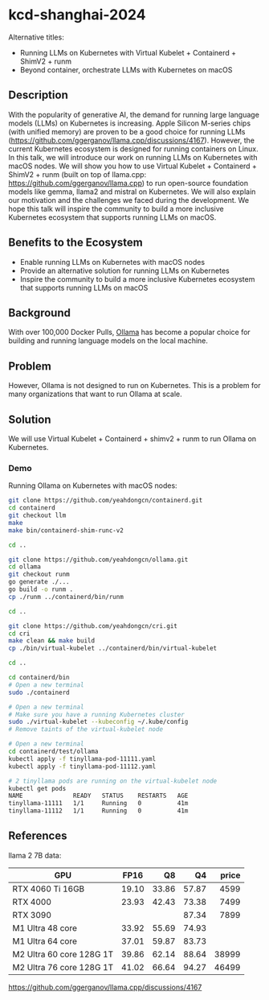 # kcd-shanghai-2024

Alternative titles:

- Running LLMs on Kubernetes with Virtual Kubelet + Containerd + ShimV2 + runm
- Beyond container, orchestrate LLMs with Kubernetes on macOS

## Description

With the popularity of generative AI, the demand for running large language models (LLMs) on Kubernetes is increasing. Apple Silicon M-series chips (with unified memory) are proven to be a good choice for running LLMs (https://github.com/ggerganov/llama.cpp/discussions/4167). However, the current Kubernetes ecosystem is designed for running containers on Linux. In this talk, we will introduce our work on running LLMs on Kubernetes with macOS nodes. We will show you how to use Virtual Kubelet + Containerd + ShimV2 + runm (built on top of llama.cpp: https://github.com/ggerganov/llama.cpp) to run open-source foundation models like gemma, llama2 and mistral on Kubernetes. We will also explain our motivation and the challenges we faced during the development. We hope this talk will inspire the community to build a more inclusive Kubernetes ecosystem that supports running LLMs on macOS.

## Benefits to the Ecosystem

- Enable running LLMs on Kubernetes with macOS nodes
- Provide an alternative solution for running LLMs on Kubernetes
- Inspire the community to build a more inclusive Kubernetes ecosystem that supports running LLMs on macOS

## Background

With over 100,000 Docker Pulls, [Ollama](https://github.com/ollama/ollama) has become a popular choice for building and running language models on the local machine.

## Problem

However, Ollama is not designed to run on Kubernetes. This is a problem for many organizations that want to run Ollama at scale.

## Solution

We will use Virtual Kubelet + Containerd + shimv2 + runm to run Ollama on Kubernetes.

### Demo

Running Ollama on Kubernetes with macOS nodes:

```bash
git clone https://github.com/yeahdongcn/containerd.git
cd containerd
git checkout llm
make
make bin/containerd-shim-runc-v2

cd ..

git clone https://github.com/yeahdongcn/ollama.git
cd ollama
git checkout runm
go generate ./...
go build -o runm .
cp ./runm ../containerd/bin/runm

cd ..

git clone https://github.com/yeahdongcn/cri.git
cd cri
make clean && make build
cp ./bin/virtual-kubelet ../containerd/bin/virtual-kubelet

cd ..

cd containerd/bin
# Open a new terminal
sudo ./containerd

# Open a new terminal
# Make sure you have a running Kubernetes cluster
sudo ./virtual-kubelet --kubeconfig ~/.kube/config
# Remove taints of the virtual-kubelet node

# Open a new terminal
cd containerd/test/ollama
kubectl apply -f tinyllama-pod-11111.yaml
kubectl apply -f tinyllama-pod-11112.yaml

# 2 tinyllama pods are running on the virtual-kubelet node
kubectl get pods
NAME              READY   STATUS    RESTARTS   AGE
tinyllama-11111   1/1     Running   0          41m
tinyllama-11112   1/1     Running   0          41m
```

## References

llama 2 7B data:

| GPU                      | FP16  |    Q8 |    Q4 | price |
| ------------------------ | :---: | ----: | ----: | ----: |
| RTX 4060 Ti 16GB         | 19.10 | 33.86 | 57.87 |  4599 |
| RTX 4000                 | 23.93 | 42.43 | 73.38 |  7499 |
| RTX 3090                 |       |       | 87.34 |  7899 |
| M1 Ultra 48 core         | 33.92 | 55.69 | 74.93 |       |
| M1 Ultra 64 core         | 37.01 | 59.87 | 83.73 |       |
| M2 Ultra 60 core 128G 1T | 39.86 | 62.14 | 88.64 | 38999 |
| M2 Ultra 76 core 128G 1T | 41.02 | 66.64 | 94.27 | 46499 |

https://github.com/ggerganov/llama.cpp/discussions/4167